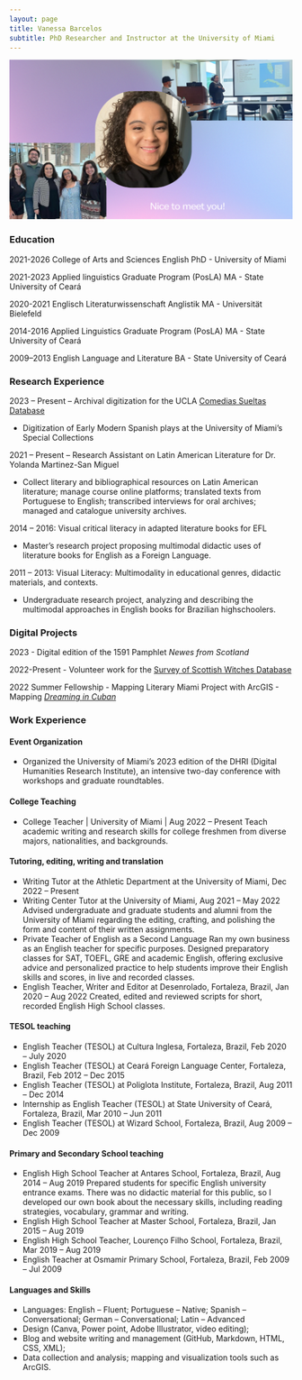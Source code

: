 ```yaml
---
layout: page
title: Vanessa Barcelos
subtitle: PhD Researcher and Instructor at the University of Miami
---
```

![Thumb](thumb.png)

### Education

2021-2026 College of Arts and Sciences English PhD - University of Miami

2021-2023 Applied linguistics Graduate Program (PosLA) MA - State University of Ceará

2020-2021 Englisch Literaturwissenschaft Anglistik MA - Universität Bielefeld

2014-2016 Applied Linguistics Graduate Program (PosLA) MA - State University of Ceará

2009–2013 English Language and Literature BA - State University of Ceará

### Research Experience
2023 – Present – Archival digitization for the UCLA [Comedias Sueltas Database](https://www.comediassueltasusa.org/)
- Digitization of Early Modern Spanish plays at the University of Miami’s Special Collections

2021 – Present – Research Assistant on Latin American Literature for Dr. Yolanda Martinez-San Miguel
- Collect literary and bibliographical resources on Latin American literature; manage course online platforms; translated texts from Portuguese to English; transcribed interviews for oral archives; managed and catalogue university archives.

2014 – 2016: Visual critical literacy in adapted literature books for EFL
- Master’s research project proposing multimodal didactic uses of literature books for English as a Foreign Language.

2011 – 2013: Visual Literacy: Multimodality in educational genres, didactic materials, and contexts.
- Undergraduate research project, analyzing and describing the multimodal approaches in English books for Brazilian highschoolers.

### Digital Projects

2023 - Digital edition of the 1591 Pamphlet _Newes from Scotland_

2022-Present - Volunteer work for the [Survey of Scottish Witches Database](https://witches.shca.ed.ac.uk/index.cfm?fuseaction=home.main)

2022 Summer Fellowship - Mapping Literary Miami Project with ArcGIS - Mapping [_Dreaming in Cuban_](https://storymaps.arcgis.com/stories/f82a7f09276f4dbb96b5784bfd5e479d)


### Work Experience

#### Event Organization
- Organized the University of Miami’s 2023 edition of the DHRI (Digital Humanities Research Institute), an intensive two-day conference with workshops and graduate roundtables.

#### College Teaching
- College Teacher | University of Miami | Aug 2022 – Present
Teach academic writing and research skills for college freshmen from diverse majors, nationalities, and backgrounds.

#### Tutoring, editing, writing and translation
- Writing Tutor at the Athletic Department at the University of Miami, Dec 2022 – Present
- Writing Center Tutor at the University of Miami, Aug 2021 – May 2022
Advised undergraduate and graduate students and alumni from the University of Miami regarding the editing, crafting, and polishing the form and content of their written assignments.
- Private Teacher of English as a Second Language
Ran my own business as an English teacher for specific purposes. Designed preparatory classes for SAT, TOEFL, GRE and academic English, offering exclusive advice and personalized practice to help students improve their English skills and scores, in live and recorded classes.
- English Teacher, Writer and Editor at Desenrolado, Fortaleza, Brazil, Jan 2020 – Aug 2022
Created, edited and reviewed scripts for short, recorded English High School classes.

#### TESOL teaching
- English Teacher (TESOL) at Cultura Inglesa, Fortaleza, Brazil, Feb 2020 – July 2020
- English Teacher (TESOL) at Ceará Foreign Language Center, Fortaleza, Brazil, Feb 2012 – Dec 2015
- English Teacher (TESOL) at Poliglota Institute, Fortaleza, Brazil, Aug 2011 – Dec 2014
- Internship as English Teacher (TESOL) at State University of Ceará, Fortaleza, Brazil, Mar 2010 – Jun 2011
- English Teacher (TESOL) at Wizard School, Fortaleza, Brazil, Aug 2009 – Dec 2009

#### Primary and Secondary School teaching
- English High School Teacher at Antares School, Fortaleza, Brazil, Aug 2014 – Aug 2019
Prepared students for specific English university entrance exams. There was no didactic material for this public, so I developed our own book about the necessary skills, including reading strategies, vocabulary, grammar and writing.
- English High School Teacher at Master School, Fortaleza, Brazil, Jan 2015 – Aug 2019
- English High School Teacher, Lourenço Filho School, Fortaleza, Brazil, Mar 2019 – Aug 2019
- English Teacher at Osmamir Primary School, Fortaleza, Brazil, Feb 2009 – Jul 2009

#### Languages and Skills
- Languages: English – Fluent; Portuguese – Native; Spanish – Conversational; German – Conversational; Latin – Advanced
- Design (Canva, Power point, Adobe Illustrator, video editing);
- Blog and website writing and management (GitHub, Markdown, HTML, CSS, XML);
- Data collection and analysis; mapping and visualization tools such as ArcGIS.
